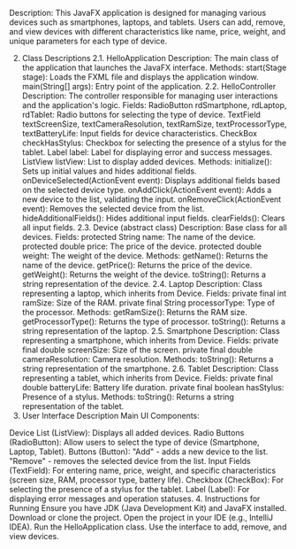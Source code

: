 Description: This JavaFX application is designed for managing various devices such as smartphones, laptops, and tablets. Users can add, remove, and view devices with different characteristics like name, price, weight, and unique parameters for each type of device.

2. Class Descriptions
2.1. HelloApplication
Description: The main class of the application that launches the JavaFX interface.
Methods:
start(Stage stage): Loads the FXML file and displays the application window.
main(String[] args): Entry point of the application.
2.2. HelloController
Description: The controller responsible for managing user interactions and the application's logic.
Fields:
RadioButton rdSmartphone, rdLaptop, rdTablet: Radio buttons for selecting the type of device.
TextField textScreenSize, textCameraResolution, textRamSize, textProcessorType, textBatteryLife: Input fields for device characteristics.
CheckBox checkHasStylus: Checkbox for selecting the presence of a stylus for the tablet.
Label label: Label for displaying error and success messages.
ListView<String> listView: List to display added devices.
Methods:
initialize(): Sets up initial values and hides additional fields.
onDeviceSelected(ActionEvent event): Displays additional fields based on the selected device type.
onAddClick(ActionEvent event): Adds a new device to the list, validating the input.
onRemoveClick(ActionEvent event): Removes the selected device from the list.
hideAdditionalFields(): Hides additional input fields.
clearFields(): Clears all input fields.
2.3. Device (abstract class)
Description: Base class for all devices.
Fields:
protected String name: The name of the device.
protected double price: The price of the device.
protected double weight: The weight of the device.
Methods:
getName(): Returns the name of the device.
getPrice(): Returns the price of the device.
getWeight(): Returns the weight of the device.
toString(): Returns a string representation of the device.
2.4. Laptop
Description: Class representing a laptop, which inherits from Device.
Fields:
private final int ramSize: Size of the RAM.
private final String processorType: Type of the processor.
Methods:
getRamSize(): Returns the RAM size.
getProcessorType(): Returns the type of processor.
toString(): Returns a string representation of the laptop.
2.5. Smartphone
Description: Class representing a smartphone, which inherits from Device.
Fields:
private final double screenSize: Size of the screen.
private final double cameraResolution: Camera resolution.
Methods:
toString(): Returns a string representation of the smartphone.
2.6. Tablet
Description: Class representing a tablet, which inherits from Device.
Fields:
private final double batteryLife: Battery life duration.
private final boolean hasStylus: Presence of a stylus.
Methods:
toString(): Returns a string representation of the tablet.
3. User Interface Description
Main UI Components:

Device List (ListView): Displays all added devices.
Radio Buttons (RadioButton): Allow users to select the type of device (Smartphone, Laptop, Tablet).
Buttons (Button):
"Add" - adds a new device to the list.
"Remove" - removes the selected device from the list.
Input Fields (TextField): For entering name, price, weight, and specific characteristics (screen size, RAM, processor type, battery life).
Checkbox (CheckBox): For selecting the presence of a stylus for the tablet.
Label (Label): For displaying error messages and operation statuses.
4. Instructions for Running
Ensure you have JDK (Java Development Kit) and JavaFX installed.
Download or clone the project.
Open the project in your IDE (e.g., IntelliJ IDEA).
Run the HelloApplication class.
Use the interface to add, remove, and view devices.
